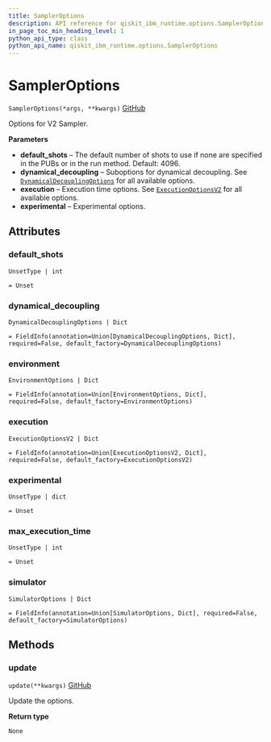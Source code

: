 ```yaml
---
title: SamplerOptions
description: API reference for qiskit_ibm_runtime.options.SamplerOptions
in_page_toc_min_heading_level: 1
python_api_type: class
python_api_name: qiskit_ibm_runtime.options.SamplerOptions
---
```


# SamplerOptions

<span id="qiskit_ibm_runtime.options.SamplerOptions" />

`SamplerOptions(*args, **kwargs)` [GitHub](https://github.com/Qiskit/qiskit-ibm-runtime/tree/testing/qiskit_ibm_runtime/options/sampler_options.py#L26-L48 "view source code")

Options for V2 Sampler.

**Parameters**

*   **default\_shots** – The default number of shots to use if none are specified in the PUBs or in the run method. Default: 4096.
*   **dynamical\_decoupling** – Suboptions for dynamical decoupling. See [`DynamicalDecouplingOptions`](qiskit_ibm_runtime.options.DynamicalDecouplingOptions "qiskit_ibm_runtime.options.DynamicalDecouplingOptions") for all available options.
*   **execution** – Execution time options. See [`ExecutionOptionsV2`](qiskit_ibm_runtime.options.ExecutionOptionsV2 "qiskit_ibm_runtime.options.ExecutionOptionsV2") for all available options.
*   **experimental** – Experimental options.

## Attributes

<span id="qiskit_ibm_runtime.options.SamplerOptions.default_shots" />

### default\_shots

`UnsetType | int`

`= Unset`

<span id="qiskit_ibm_runtime.options.SamplerOptions.dynamical_decoupling" />

### dynamical\_decoupling

`DynamicalDecouplingOptions | Dict`

`= FieldInfo(annotation=Union[DynamicalDecouplingOptions, Dict], required=False, default_factory=DynamicalDecouplingOptions)`

<span id="qiskit_ibm_runtime.options.SamplerOptions.environment" />

### environment

`EnvironmentOptions | Dict`

`= FieldInfo(annotation=Union[EnvironmentOptions, Dict], required=False, default_factory=EnvironmentOptions)`

<span id="qiskit_ibm_runtime.options.SamplerOptions.execution" />

### execution

`ExecutionOptionsV2 | Dict`

`= FieldInfo(annotation=Union[ExecutionOptionsV2, Dict], required=False, default_factory=ExecutionOptionsV2)`

<span id="qiskit_ibm_runtime.options.SamplerOptions.experimental" />

### experimental

`UnsetType | dict`

`= Unset`

<span id="qiskit_ibm_runtime.options.SamplerOptions.max_execution_time" />

### max\_execution\_time

`UnsetType | int`

`= Unset`

<span id="qiskit_ibm_runtime.options.SamplerOptions.simulator" />

### simulator

`SimulatorOptions | Dict`

`= FieldInfo(annotation=Union[SimulatorOptions, Dict], required=False, default_factory=SimulatorOptions)`

## Methods

### update

<span id="qiskit_ibm_runtime.options.SamplerOptions.update" />

`update(**kwargs)` [GitHub](https://github.com/Qiskit/qiskit-ibm-runtime/tree/testing/qiskit_ibm_runtime/options/options.py#L106-L111 "view source code")

Update the options.

**Return type**

`None`

